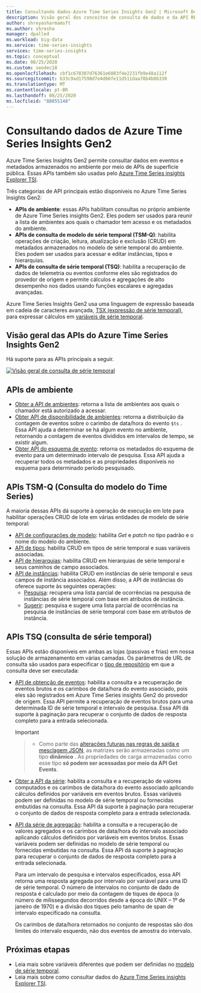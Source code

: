 ```yaml
---
title: Consultando dados-Azure Time Series Insights Gen2 | Microsoft Docs
description: Visão geral dos conceitos de consulta de dados e da API REST no Azure Time Series Insights Gen2.
author: shreyasharmamsft
ms.author: shresha
manager: dpalled
ms.workload: big-data
ms.service: time-series-insights
services: time-series-insights
ms.topic: conceptual
ms.date: 08/25/2020
ms.custom: seodec18
ms.openlocfilehash: cbf1c678307d76361e6083f4e2231fb9e48a112f
ms.sourcegitcommit: b33c9ad17598d7e4d66fe11d511daa78b4b8b330
ms.translationtype: MT
ms.contentlocale: pt-BR
ms.lasthandoff: 08/25/2020
ms.locfileid: "88855148"
---
```

# <a name="querying-data-from-azure-time-series-insights-gen2"></a>Consultando dados de Azure Time Series Insights Gen2

Azure Time Series Insights Gen2 permite consultar dados em eventos e metadados armazenados no ambiente por meio de APIs de superfície pública. Essas APIs também são usadas pelo [Azure Time Series insights Explorer TSI](https://docs.microsoft.com/azure/time-series-insights/time-series-insights-update-explorer).

Três categorias de API principais estão disponíveis no Azure Time Series Insights Gen2:

* **APIs de ambiente**: essas APIs habilitam consultas no próprio ambiente de Azure Time Series insights Gen2. Eles podem ser usados para reunir a lista de ambientes aos quais o chamador tem acesso e os metadados do ambiente.
* **APIs de consulta de modelo de série temporal (TSM-Q)**: habilita operações de criação, leitura, atualização e exclusão (CRUD) em metadados armazenados no modelo de série temporal do ambiente. Eles podem ser usados para acessar e editar instâncias, tipos e hierarquias.
* **APIs de consulta de série temporal (TSQ)**: habilita a recuperação de dados de telemetria ou eventos conforme eles são registrados do provedor de origem e permite cálculos e agregações de alto desempenho nos dados usando funções escalares e agregadas avançadas.

Azure Time Series Insights Gen2 usa uma linguagem de expressão baseada em cadeia de caracteres avançada, [TSX (expressão de série temporal)](https://docs.microsoft.com/rest/api/time-series-insights/reference-time-series-expression-syntax), para expressar cálculos em [variáveis de série temporal](./concepts-variables.md).

## <a name="azure-time-series-insights-gen2-apis-overview"></a>Visão geral das APIs do Azure Time Series Insights Gen2

Há suporte para as APIs principais a seguir.

[![Visão geral de consulta de série temporal](media/v2-update-tsq/tsq.png)](media/v2-update-tsq/tsq.png#lightbox)

## <a name="environment-apis"></a>APIs de ambiente

* [Obter a API de ambientes](https://docs.microsoft.com/rest/api/time-series-insights/management(gen1/gen2)/accesspolicies/listbyenvironment): retorna a lista de ambientes aos quais o chamador está autorizado a acessar.
* [Obter API de disponibilidade de ambientes](https://docs.microsoft.com/rest/api/time-series-insights/dataaccessgen2/query/getavailability): retorna a distribuição da contagem de eventos sobre o carimbo de data/hora do evento `$ts` . Essa API ajuda a determinar se há algum evento no ambiente, retornando a contagem de eventos divididos em intervalos de tempo, se existir algum.
* [Obter API do esquema de evento](https://docs.microsoft.com/rest/api/time-series-insights/dataaccessgen2/query/geteventschema): retorna os metadados do esquema de evento para um determinado intervalo de pesquisa. Essa API ajuda a recuperar todos os metadados e as propriedades disponíveis no esquema para determinado período pesquisado.

## <a name="time-series-model-query-tsm-q-apis"></a>APIs TSM-Q (Consulta do modelo do Time Series)

A maioria dessas APIs dá suporte à operação de execução em lote para habilitar operações CRUD de lote em várias entidades de modelo de série temporal:

* [API de configurações de modelo](https://docs.microsoft.com/rest/api/time-series-insights/reference-model-apis): habilita *Get* e *patch* no tipo padrão e o nome do modelo do ambiente.
* [API de tipos](https://docs.microsoft.com/rest/api/time-series-insights/reference-model-apis#types-api): habilita CRUD em tipos de série temporal e suas variáveis associadas.
* [API de hierarquias](https://docs.microsoft.com/rest/api/time-series-insights/reference-model-apis#hierarchies-api): habilita CRUD em hierarquias de série temporal e seus caminhos de campo associados.
* [API de instâncias](https://docs.microsoft.com/rest/api/time-series-insights/reference-model-apis#instances-api): habilita CRUD em instâncias de série temporal e seus campos de instância associados. Além disso, a API de instâncias do oferece suporte às seguintes operações:
  * [Pesquisa](https://docs.microsoft.com/rest/api/time-series-insights/dataaccessgen2/timeseriesinstances/search): recupera uma lista parcial de ocorrências na pesquisa de instâncias de série temporal com base em atributos de instância.
  * [Sugerir](https://docs.microsoft.com/rest/api/time-series-insights/dataaccessgen2/timeseriesinstances/suggest): pesquisa e sugere uma lista parcial de ocorrências na pesquisa de instâncias de série temporal com base em atributos de instância.

## <a name="time-series-query-tsq-apis"></a>APIs TSQ (consulta de série temporal)

Essas APIs estão disponíveis em ambas as lojas (passivas e frias) em nossa solução de armazenamento em várias camadas. Os parâmetros de URL de consulta são usados para especificar o [tipo de repositório](https://docs.microsoft.com/rest/api/time-series-insights/dataaccessgen2/query/execute#uri-parameters) em que a consulta deve ser executada:

* [API de obtenção de eventos](https://docs.microsoft.com/rest/api/time-series-insights/dataaccessgen2/query/execute#getevents): habilita a consulta e a recuperação de eventos brutos e os carimbos de data/hora do evento associado, pois eles são registrados em Azure Time Series insights Gen2 do provedor de origem. Essa API permite a recuperação de eventos brutos para uma determinada ID de série temporal e intervalo de pesquisa. Essa API dá suporte à paginação para recuperar o conjunto de dados de resposta completo para a entrada selecionada.

  > [!IMPORTANT]

  > * Como parte das [alterações futuras nas regras de saída e mesclagem JSON](https://docs.microsoft.com/azure/time-series-insights/ingestion-rules-update), as matrizes serão armazenadas como um tipo **dinâmico** . As propriedades de carga armazenadas como esse tipo **só podem ser acessadas por meio da API Get Events**.

* [Obter a API da série](https://docs.microsoft.com/rest/api/time-series-insights/dataaccessgen2/query/execute#getseries): habilita a consulta e a recuperação de valores computados e os carimbos de data/hora do evento associado aplicando cálculos definidos por variáveis em eventos brutos. Essas variáveis podem ser definidas no modelo de série temporal ou fornecidas embutidas na consulta. Essa API dá suporte à paginação para recuperar o conjunto de dados de resposta completo para a entrada selecionada.

* [API da série de agregação](https://docs.microsoft.com/rest/api/time-series-insights/dataaccessgen2/query/execute#aggregateseries): habilita a consulta e a recuperação de valores agregados e os carimbos de data/hora do intervalo associado aplicando cálculos definidos por variáveis em eventos brutos. Essas variáveis podem ser definidas no modelo de série temporal ou fornecidas embutidas na consulta. Essa API dá suporte à paginação para recuperar o conjunto de dados de resposta completo para a entrada selecionada.
  
  Para um intervalo de pesquisa e intervalos especificados, essa API retorna uma resposta agregada por intervalo por variável para uma ID de série temporal. O número de intervalos no conjunto de dado de resposta é calculado por meio da contagem de tiques de época (o número de milissegundos decorridos desde a época do UNIX – 1º de janeiro de 1970) e a divisão dos tiques pelo tamanho de span de intervalo especificado na consulta.

  Os carimbos de data/hora retornados no conjunto de respostas são dos limites do intervalo esquerdo, não dos eventos de amostra do intervalo.

## <a name="next-steps"></a>Próximas etapas

* Leia mais sobre variáveis diferentes que podem ser definidas no [modelo de série temporal](https://docs.microsoft.com/azure/time-series-insights/time-series-insights-update-tsm).
* Leia mais sobre como consultar dados do [Azure Time Series insights Explorer TSI](https://docs.microsoft.com/azure/time-series-insights/time-series-insights-update-explorer).
